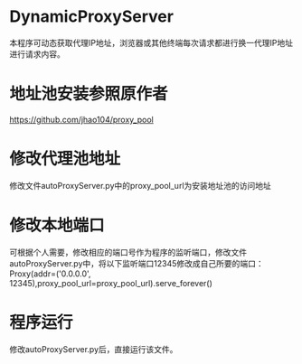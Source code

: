 # DynamicProxyServer

本程序可动态获取代理IP地址，浏览器或其他终端每次请求都进行换一代理IP地址进行请求内容。


# 地址池安装参照原作者

https://github.com/jhao104/proxy_pool

# 修改代理池地址

修改文件autoProxyServer.py中的proxy_pool_url为安装地址池的访问地址


# 修改本地端口

可根据个人需要，修改相应的端口号作为程序的监听端口，修改文件autoProxyServer.py中，将以下监听端口12345修改成自己所要的端口：
Proxy(addr=('0.0.0.0', 12345),proxy_pool_url=proxy_pool_url).serve_forever()


# 程序运行

修改autoProxyServer.py后，直接运行该文件。



